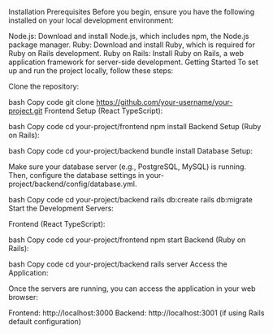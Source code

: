 Installation
Prerequisites
Before you begin, ensure you have the following installed on your local development environment:

Node.js: Download and install Node.js, which includes npm, the Node.js package manager.
Ruby: Download and install Ruby, which is required for Ruby on Rails development.
Ruby on Rails: Install Ruby on Rails, a web application framework for server-side development.
Getting Started
To set up and run the project locally, follow these steps:

Clone the repository:

bash
Copy code
git clone https://github.com/your-username/your-project.git
Frontend Setup (React TypeScript):

bash
Copy code
cd your-project/frontend
npm install
Backend Setup (Ruby on Rails):

bash
Copy code
cd your-project/backend
bundle install
Database Setup:

Make sure your database server (e.g., PostgreSQL, MySQL) is running. Then, configure the database settings in your-project/backend/config/database.yml.

bash
Copy code
cd your-project/backend
rails db:create
rails db:migrate
Start the Development Servers:

Frontend (React TypeScript):

bash
Copy code
cd your-project/frontend
npm start
Backend (Ruby on Rails):

bash
Copy code
cd your-project/backend
rails server
Access the Application:

Once the servers are running, you can access the application in your web browser:

Frontend: http://localhost:3000
Backend: http://localhost:3001 (if using Rails default configuration)

